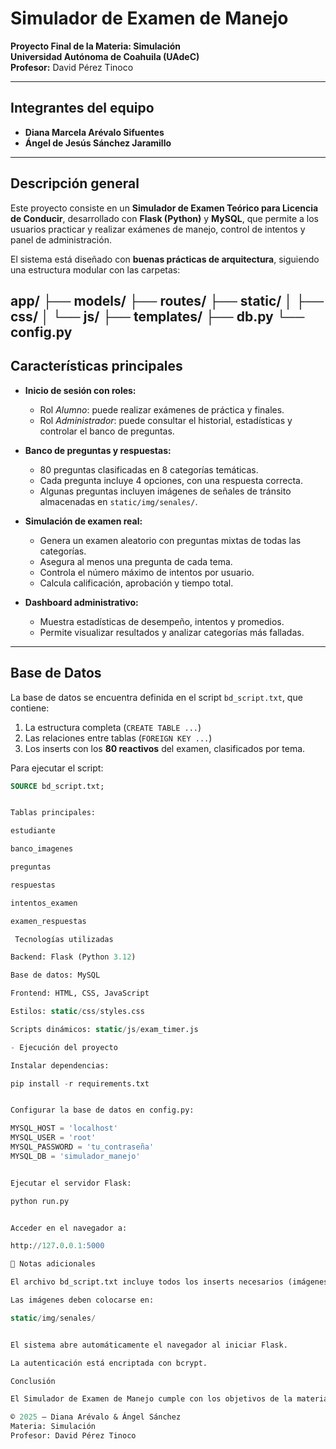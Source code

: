 # Simulador de Examen de Manejo

**Proyecto Final de la Materia: Simulación**  
**Universidad Autónoma de Coahuila (UAdeC)**  
**Profesor:** David Pérez Tinoco  

---

## Integrantes del equipo

- **Diana Marcela Arévalo Sifuentes**  
- **Ángel de Jesús Sánchez Jaramillo**

---

## Descripción general

Este proyecto consiste en un **Simulador de Examen Teórico para Licencia de Conducir**, desarrollado con **Flask (Python)** y **MySQL**, que permite a los usuarios practicar y realizar exámenes de manejo, control de intentos y panel de administración.

El sistema está diseñado con **buenas prácticas de arquitectura**, siguiendo una estructura modular con las carpetas:

app/
├── models/
├── routes/
├── static/
│ ├── css/
│ └── js/
├── templates/
├── db.py
└── config.py
---

##  Características principales

- **Inicio de sesión con roles:**  
  - Rol *Alumno*: puede realizar exámenes de práctica y finales.  
  - Rol *Administrador*: puede consultar el historial, estadísticas y controlar el banco de preguntas.

- **Banco de preguntas y respuestas:**  
  - 80 preguntas clasificadas en 8 categorías temáticas.
  - Cada pregunta incluye 4 opciones, con una respuesta correcta.
  - Algunas preguntas incluyen imágenes de señales de tránsito almacenadas en `static/img/senales/`.

- **Simulación de examen real:**  
  - Genera un examen aleatorio con preguntas mixtas de todas las categorías.  
  - Asegura al menos una pregunta de cada tema.  
  - Controla el número máximo de intentos por usuario.  
  - Calcula calificación, aprobación y tiempo total.

- **Dashboard administrativo:**  
  - Muestra estadísticas de desempeño, intentos y promedios.  
  - Permite visualizar resultados y analizar categorías más falladas.

---

## Base de Datos

La base de datos se encuentra definida en el script `bd_script.txt`, que contiene:

1. La estructura completa (`CREATE TABLE ...`)
2. Las relaciones entre tablas (`FOREIGN KEY ...`)
3. Los inserts con los **80 reactivos** del examen, clasificados por tema.

Para ejecutar el script:
```sql
SOURCE bd_script.txt;


Tablas principales:

estudiante

banco_imagenes

preguntas

respuestas

intentos_examen

examen_respuestas

 Tecnologías utilizadas

Backend: Flask (Python 3.12)

Base de datos: MySQL

Frontend: HTML, CSS, JavaScript

Estilos: static/css/styles.css

Scripts dinámicos: static/js/exam_timer.js

- Ejecución del proyecto

Instalar dependencias:

pip install -r requirements.txt


Configurar la base de datos en config.py:

MYSQL_HOST = 'localhost'
MYSQL_USER = 'root'
MYSQL_PASSWORD = 'tu_contraseña'
MYSQL_DB = 'simulador_manejo'


Ejecutar el servidor Flask:

python run.py


Acceder en el navegador a:

http://127.0.0.1:5000

📂 Notas adicionales

El archivo bd_script.txt incluye todos los inserts necesarios (imágenes, preguntas, respuestas).

Las imágenes deben colocarse en:

static/img/senales/


El sistema abre automáticamente el navegador al iniciar Flask.

La autenticación está encriptada con bcrypt.

Conclusión

El Simulador de Examen de Manejo cumple con los objetivos de la materia Simulación, al modelar un sistema interactivo que reproduce el proceso real de evaluación teórica para licencias de conducir, aplicando elementos de aleatoriedad controlada, tiempos de respuesta y validación automática.

© 2025 – Diana Arévalo & Ángel Sánchez
Materia: Simulación
Profesor: David Pérez Tinoco
